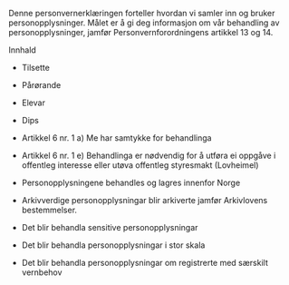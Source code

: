<!-- title: Stafettlogg -->


  

Denne personvernerklæringen forteller hvordan vi samler inn og bruker personopplysninger. Målet er å gi deg informasjon om vår behandling av personopplysninger, jamfør Personvernforordningens artikkel 13 og 14.

  

Innhald

*   Tilsette  
    
*   Pårørande  
    
*   Elevar  
    
*   Dips  
    
*   Artikkel 6 nr. 1 a) Me har samtykke for behandlinga  
    
*   Artikkel 6 nr. 1 e) Behandlinga er nødvendig for å utføra ei oppgåve i offentleg interesse eller utøva offentleg styresmakt (Lovheimel)  
    
*   Personopplysningene behandles og lagres innenfor Norge  
    
*   Arkivverdige personopplysningar blir arkiverte jamfør Arkivlovens bestemmelser.  
    
*   Det blir behandla sensitive personopplysningar  
    
*   Det blir behandla personopplysningar i stor skala  
    
*   Det blir behandla personopplysningar om registrerte med særskilt vernbehov